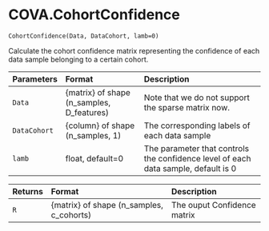 # COVA.CohortConfidence

    CohortConfidence(Data, DataCohort, lamb=0)

Calculate the cohort confidence matrix representing the confidence of each data sample belonging to a certain cohort.


| Parameters  |    Format                       |Description
| :----------------- | :----------------------------------- |:-----------------------------------
| `Data`      |      {matrix} of shape (n_samples, D_features)| Note that we do not support the sparse matrix now.  |
| `DataCohort` |  {column} of shape (n_samples, 1)   |  The corresponding labels of each data sample |
| `lamb`  | float, default=0 | The parameter that controls the confidence level of each data sample, default is 0 |



| Returns  |    Format                       |Description
| :---------- | :----------------------------------- |:-----------------------------------
| `R`      |    {matrix} of shape (n_samples, c_cohorts)| The ouput Confidence matrix|